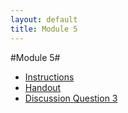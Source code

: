 ```yaml
---
layout: default
title: Module 5
---
```


#Module 5#


+ [Instructions](Instructions)
+ [Handout](Handout)
+ [Discussion Question 3](DQ3)

